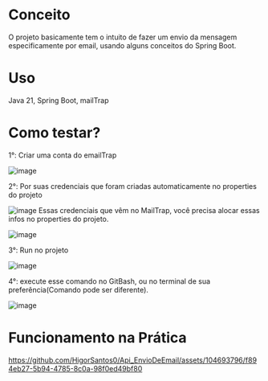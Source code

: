 # Conceito

O projeto basicamente tem o intuito de fazer um envio da mensagem 
especificamente por email, usando alguns conceitos do Spring Boot.

# Uso

Java 21,
Spring Boot,
mailTrap

#  Como testar?

1°: Criar uma conta do emailTrap


![image](https://github.com/HigorSantos0/Api_EnvioDeEmail/assets/104693796/9c87b09a-6c07-4f97-9381-8f6753382935)

2°: Por suas credenciais que foram criadas automaticamente no properties do projeto

![image](https://github.com/HigorSantos0/Api_EnvioDeEmail/assets/104693796/9f38e71a-ca00-4163-bbfd-72d249b4082e)
Essas credenciais que vêm no MailTrap, você precisa alocar essas infos no properties do projeto.

![image](https://github.com/HigorSantos0/Api_EnvioDeEmail/assets/104693796/d62165f1-1c75-4f5e-8286-25edc223e278)

3°: Run no projeto

![image](https://github.com/HigorSantos0/Api_EnvioDeEmail/assets/104693796/0977b7c4-b976-4ebc-97ca-a4dd7cc52b19)

4°: execute esse comando no GitBash, ou no terminal de sua preferência(Comando pode ser diferente).

![image](https://github.com/HigorSantos0/Api_EnvioDeEmail/assets/104693796/252e3049-cd89-4975-a14a-fb3049255344)

# Funcionamento na Prática

https://github.com/HigorSantos0/Api_EnvioDeEmail/assets/104693796/f894eb27-5b94-4785-8c0a-98f0ed49bf80

